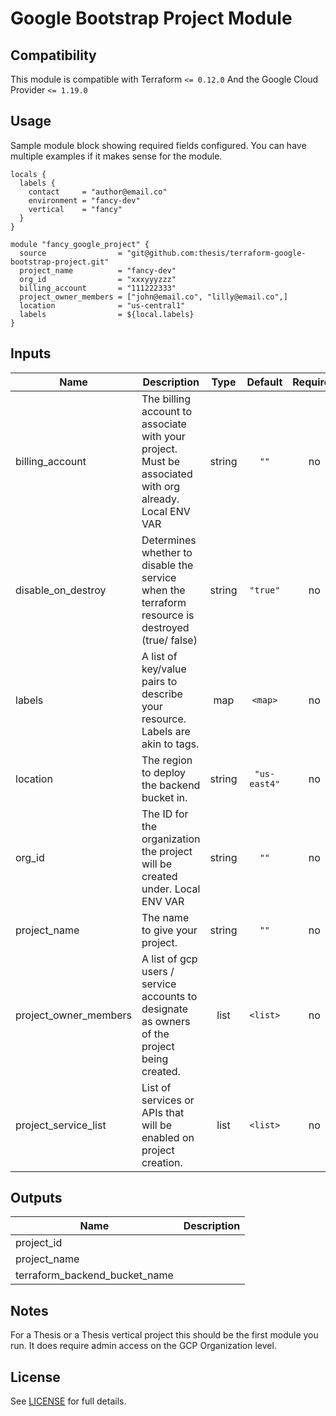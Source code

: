 
<!-- Module Name and description are required -->
# Google Bootstrap Project Module

<!-- TODO: Add description -->

<!-- Compatibility section is optional -->
## Compatibility

This module is compatible with Terraform `<= 0.12.0`
And the Google Cloud Provider `<= 1.19.0`

<!-- Usage section is required -->
## Usage

<!-- NOTE: Examples should go into an `/examples` directory, with a link here
along the following lines:

There are multiple examples included in the [examples](./examples/) folder but
simple usage is as follows:
 -->
Sample module block showing required fields configured.  You can have
multiple examples if it makes sense for the module.

```hcl
locals {
  labels {
    contact     = "author@email.co"
    environment = "fancy-dev"
    vertical    = "fancy"
  }
}

module "fancy_google_project" {
  source                = "git@github.com:thesis/terraform-google-bootstrap-project.git"
  project_name          = "fancy-dev"
  org_id                = "xxxyyyzzz"
  billing_account       = "111222333"
  project_owner_members = ["john@email.co", "lilly@email.co",]
  location              = "us-central1"
  labels                = ${local.labels}
}
```

<!-- BEGINNING OF PRE-COMMIT-TERRAFORM DOCS HOOK -->
## Inputs

| Name | Description | Type | Default | Required |
|------|-------------|:----:|:-----:|:-----:|
| billing\_account | The billing account to associate with your project.  Must be associated with org already. Local ENV VAR | string | `""` | no |
| disable\_on\_destroy | Determines whether to disable the service when the terraform resource is destroyed (true/ false) | string | `"true"` | no |
| labels | A list of key/value pairs to describe your resource.  Labels are akin to tags. | map | `<map>` | no |
| location | The region to deploy the backend bucket in. | string | `"us-east4"` | no |
| org\_id | The ID for the organization the project will be created under. Local ENV VAR | string | `""` | no |
| project\_name | The name to give your project. | string | `""` | no |
| project\_owner\_members | A list of gcp users / service accounts to designate as owners of the project being created. | list | `<list>` | no |
| project\_service\_list | List of services or APIs that will be enabled on project creation. | list | `<list>` | no |

## Outputs

| Name | Description |
|------|-------------|
| project\_id |  |
| project\_name |  |
| terraform\_backend\_bucket\_name |  |

<!-- END OF PRE-COMMIT-TERRAFORM DOCS HOOK -->

<!-- Notes section is optional -->
## Notes

For a Thesis or a Thesis vertical project this should be the first module you run.
It does require admin access on the GCP Organization level.

<!-- License is required -->
## License

See [LICENSE](./LICENSE) for full details.

<!-- Before open-sourcing this module, Remove this comment and update the
  LICENSE file at the repo root. Else: Copyright Thesis, Inc., 2020 -->
